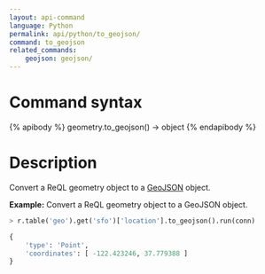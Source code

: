 ```yaml
---
layout: api-command
language: Python
permalink: api/python/to_geojson/
command: to_geojson
related_commands:
    geojson: geojson/
---
```

# Command syntax #

{% apibody %}
geometry.to_geojson() &rarr; object
{% endapibody %}

# Description #

Convert a ReQL geometry object to a [GeoJSON][] object.

[GeoJSON]: http://geojson.org

__Example:__ Convert a ReQL geometry object to a GeoJSON object.

```py
> r.table('geo').get('sfo')['location'].to_geojson().run(conn)

{
    'type': 'Point',
    'coordinates': [ -122.423246, 37.779388 ]
}
```

